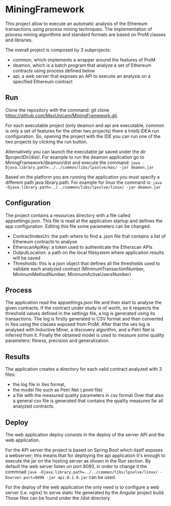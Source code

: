 # MiningFramework

This project allow to execute an automatic analysis of the Ethereum transactions using process mining techniques. The implementation of process mining algorithms and standard formats are based on ProM classes and libraries.

The overall project is composed by 3 subprojects: 
  - common, which implements a wrapper around the features of ProM
  - deamon, which is a batch program that analyze a set of Ethereum contracts using process defined below
  - api, a web server that exposes an API to execute an analysis on a specified Ethereum contract

## Run

Clone the repository with the command: git clone https://github.com/MaxUnicam/MiningFramework.git.

For each executable project (only deamon and api are executable, common is only a set of features for the other two projects) there a Intellj IDEA run configuration. So, opening the project with the IDE you can run one of the two projects by clicking the run button.

Alternatively you can launch the executable jar saved under the dir $projectDir/dist/. For example to run the deamon application go to MiningFramework/deamon/dist and execute the command: 
```java -Djava.library.path=../../common/libs/lpsolve/mac/ -jar deamon.jar```

Based on the platform you are running the application you must specify a different path java.library.path. For example for linux the command is: 
```java -Djava.library.path=../../common/libs/lpsolve/linux/ -jar deamon.jar```

## Configuration

The project contains a resources directory with a file called appsettings.json. This file is read at the application startup and defines the app configuration. Editing this file some parameters can be changed:
  - ContractIndexUri: the path where to find a .json file that contains a list of Ethereum contracts to analyse
  - EtherscanApiKey: a token used to authenticate the Etherscan APIs
  - OutputLocation: a path on the local filesystem where application results will be saved
  - Thresholds: this is a json object that defines all the thresholds used to validate each analyzed contract (MinimumTransactionNumber, MinimumMethodNumber, MinimumActiveUsersNumber)

## Process

The application read the appsettings.json file and then start to analyse the given contracts. If the contract under study is of worth, so it respects the threshold values defined in the settings file, a log is generated using its transactions. The log is firstly generated in CSV format and then converted in Xes using the classes exposed from ProM. After that the xes log is analysed with Inductive Miner, a discovery algorithm, and a Petri Net is inferred from it. Finally the obtained model is used to measure some quality parameters: fitness, precision and generalization.

## Results

The application creates a directory for each valid contract analyzed with 3 files: 
- the log file in Xes format, 
- the model file such as Petri Net (.pnml file)
- a file with the measured quality parameters in csv format
Over that also a general csv file is generated that contains the quality measures far all analyzed contracts.

## Deploy

The web application deploy consists in the deploy of the server API and the web application. 

For the API server the project is based on Spring Boot which itself exposes a webserver; this means that for deploying the api application it's enough to execute the jar on the hosting server as shown in the Run section. By default the web server listen on port 8080, in order to change it the commnad ```java -Djava.library.path=../../common/libs/lpsolve/linux/ -Dserver.port=8090 -jar api-0.1.0.jar``` can be used.

For the deploy of the web application the only need is to configure a web server (i.e. nginx) to serve static file generated by the Angular project build. Those files can be found under the /dist directory.


